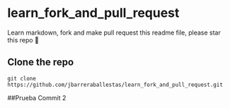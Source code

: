 # learn_fork_and_pull_request
Learn markdown, fork and make pull request this readme file, please star this repo 🌟


## Clone the repo
```
git clone https://github.com/jbarreraballestas/learn_fork_and_pull_request.git
```

##Prueba Commit  2

